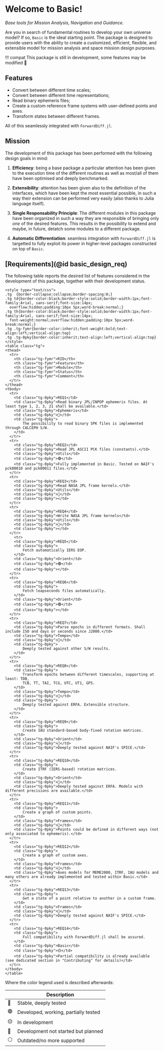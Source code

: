 # Welcome to Basic!

_Base tools for Mission Analysis, Navigation and Guidance._

Are you in search of fundamental routines to develop your own universe model? 
If so, `Basic` is the ideal starting point. The package is designed to provide users with 
the ability to create a customized, efficient, flexible, and extensible model for 
mission analysis and space mission design purposes. 

!!! compat 
    This package is still in development, some features may be modified 🙂

## Features 

- Convert between different time scales;
- Convert between different time representations;
- Read binary ephemeris files;
- Create a custom reference frame systems with user-defined points and axes.
- Transform states between different frames.  

All of this seamlessly integrated with `ForwardDiff.jl`.

## Mission

The development of this package has been performed with the following design goals in mind:

1. **Efficiency**: being a base package a particular attention has been 
    given to the execution time of the different routines as well as most/all of
    them have been optimised and deeply benchmarked.

2. **Extensibility**: attention has been given also to the definition of the 
    interfaces, which have been kept the most essential possible, in such a way 
    their extension can be performed very easily (also thanks to Julia language itself).

3. **Single Responsability Principle**: The different modules in this package 
    have been organized in such a way they are responsible of bringing only *one* 
    of the desired features. This results in the possibility to extend and maybe, 
    in future, detatch some modules to a different package.

4. **Automatic Differentiation**: seamless integration with `ForwardDiff.jl` is targetted 
    to fully exploit its power in higher-level packages constructed on top of `Basic`.


## [Requirements](@id basic_design_req)

The following table reports the desired list of features considered in the development of 
this package, together with their development status. 

```@raw html
<style type="text/css">
.tg  {border-collapse:collapse;border-spacing:0;}
.tg td{border-color:black;border-style:solid;border-width:1px;font-family:Arial, sans-serif;font-size:14px;
  overflow:hidden;padding:10px 5px;word-break:normal;}
.tg th{border-color:black;border-style:solid;border-width:1px;font-family:Arial, sans-serif;font-size:14px;
  font-weight:normal;overflow:hidden;padding:10px 5px;word-break:normal;}
.tg .tg-fymr{border-color:inherit;font-weight:bold;text-align:left;vertical-align:top}
.tg .tg-0pky{border-color:inherit;text-align:left;vertical-align:top}
</style>
<table class="tg">
<thead>
  <tr>
    <th class="tg-fymr">RID</th>
    <th class="tg-fymr">Feature</th>
    <th class="tg-fymr">Module</th>
    <th class="tg-fymr">Status</th>
    <th class="tg-fymr">Comment</th>
  </tr>
</thead>
<tbody>
  <tr>
    <td class="tg-0pky">REQ1</td>
    <td class="tg-0pky">Read binary JPL/INPOP ephemeris files. At least type 1, 2, 3, 21 shall be available.</td>
    <td class="tg-0pky">Ephemeris</td>
    <td class="tg-0pky">🔵</td>
    <td class="tg-0pky">
        The possibility to read binary SPK files is implemented through CALCEPH S/W. 
    </td>
  </tr>
  <tr>
    <td class="tg-0pky">REQ2</td>
    <td class="tg-0pky">Read JPL ASCII PCK files (constants).</td>
    <td class="tg-0pky">Utils</td>
    <td class="tg-0pky">🟢</td>
    <td class="tg-0pky">Fully implemented in Basic. Tested on NAIF's pck00010 and pck00011 files.</td>
  </tr>
  <tr>
    <td class="tg-0pky">REQ3</td>
    <td class="tg-0pky">Read NASA JPL frame kernels.</td>
    <td class="tg-0pky">Utils</td>
    <td class="tg-0pky">🔴</td>
    <td class="tg-0pky"></td>
  </tr>
  <tr>
    <td class="tg-0pky">REQ4</td>
    <td class="tg-0pky">Write NASA JPL frame kernels</td>
    <td class="tg-0pky">Utils</td>
    <td class="tg-0pky">🔴</td>
    <td class="tg-0pky"></td>
  </tr>
    <tr>
    <td class="tg-0pky">REQ5</td>
    <td class="tg-0pky">
        Fetch automatically IERS EOP.
    </td>
    <td class="tg-0pky">Orient</td>
    <td class="tg-0pky">🟢</td>
    <td class="tg-0pky"></td>
  </tr>
  <tr>
    <td class="tg-0pky">REQ6</td>
    <td class="tg-0pky">
        Fetch leapseconds files automatically.
    </td>
    <td class="tg-0pky">Orient</td>
    <td class="tg-0pky">🟢</td>
    <td class="tg-0pky"></td>
  </tr>
  <tr>
    <td class="tg-0pky">REQ7</td>
    <td class="tg-0pky">Parse epochs in different formats. Shall include ISO and days or seconds since J2000.</td>
    <td class="tg-0pky">Tempo</td>
    <td class="tg-0pky">🔵</td>
    <td class="tg-0pky">
        Deeply tested against other S/W results.
    </td>
  </tr>
  <tr>
    <td class="tg-0pky">REQ8</td>
    <td class="tg-0pky">
        Transform epochs between different timescales, supporting at least: TDB,
        TCB, TT, TAI, TCG, UTC, UT1, GPS.
    </td>
    <td class="tg-0pky">Tempo</td>
    <td class="tg-0pky">🔵</td>
    <td class="tg-0pky">
        Deeply tested against ERFA. Extensible structure.
    </td>
  </tr>
  <tr>
    <td class="tg-0pky">REQ9</td>
    <td class="tg-0pky">
        Create IAU standard-based body-fixed rotation matrices.
    </td>
    <td class="tg-0pky">Orient</td>
    <td class="tg-0pky">🔵</td>
    <td class="tg-0pky">Deeply tested against NAIF's SPICE.</td>
  </tr>
  <tr>
    <td class="tg-0pky">REQ10</td>
    <td class="tg-0pky">
        Create ITRF (IERS-based) rotation matrices.
    </td>
    <td class="tg-0pky">Orient</td>
    <td class="tg-0pky">🔵</td>
    <td class="tg-0pky">Deeply tested against ERFA. Models with different precisions are available.</td>
  </tr>
  <tr>
    <td class="tg-0pky">REQ11</td>
    <td class="tg-0pky">
        Create a graph of custom points.
    </td>
    <td class="tg-0pky">Frames</td>
    <td class="tg-0pky">🔵</td>
    <td class="tg-0pky">Points could be defined in different ways (not only associated to ephemeris).</td>
  </tr>
  <tr>
    <td class="tg-0pky">REQ12</td>
    <td class="tg-0pky">
        Create a graph of custom axes.
    </td>
    <td class="tg-0pky">Frames</td>
    <td class="tg-0pky">🔵</td>
    <td class="tg-0pky">Axes models for MEME2000, ITRF, IAU models and many others are already implemented and tested within Basic.</td>
  </tr>
  <tr>
    <td class="tg-0pky">REQ13</td>
    <td class="tg-0pky">
        Get a state of a point relative to another in a custom frame.
    </td>
    <td class="tg-0pky">Frames</td>
    <td class="tg-0pky">🔵</td>
    <td class="tg-0pky">Deeply tested against NAIF's SPICE.</td>
  </tr>
  <tr>
    <td class="tg-0pky">REQ14</td>
    <td class="tg-0pky">
        Full compatibility with ForwardDiff.jl shall be assured.
    </td>
    <td class="tg-0pky">Basic</td>
    <td class="tg-0pky">🟡</td>
    <td class="tg-0pky">Partial compatibility is already available (see dedicated section in "Contributing" for details)</td>
  </tr>
</tbody>
</table>
```

Where the color legend used is described afterwards:

|    | Description                           |
|----|-------------------------------------- |
| 🔵 | Stable, deeply tested                 |
| 🟢 | Developed, working, partially tested  |
| 🟡 | In development                        |
| 🔴 | Development not started but planned   |
| ⚪ | Outdated/no more supported            |

